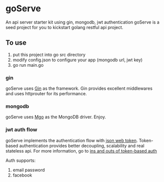 # goServe
An api server starter kit using gin, mongodb, jwt authentication
goServe is a seed project for you to kickstart golang restful api project.

## To use
1. put this project into go src directory
2. modify config.json to configure your app (mongodb url, jwt key)
3. go run main.go

### gin
goServe uses [Gin](https://github.com/gin-gonic/gin "gin-gonic") as the framework. Gin provides excellent middlewares and uses httprouter for its performance.

### mongodb
goServe uses [Mgo](https://github.com/go-mgo/mgo "mgo") as the MongoDB driver. Enjoy.

### jwt auth flow
goServe implements the authentication flow with [json web token](https://github.com/dgrijalva/jwt-go "jwt").
Token-based authentication provides better decoupling, scalability and real stateless api. For more information, go to [ins and outs of token-based auth](https://scotch.io/tutorials/the-ins-and-outs-of-token-based-authentication)

Auth supports:
1. email password
2. facebook 

